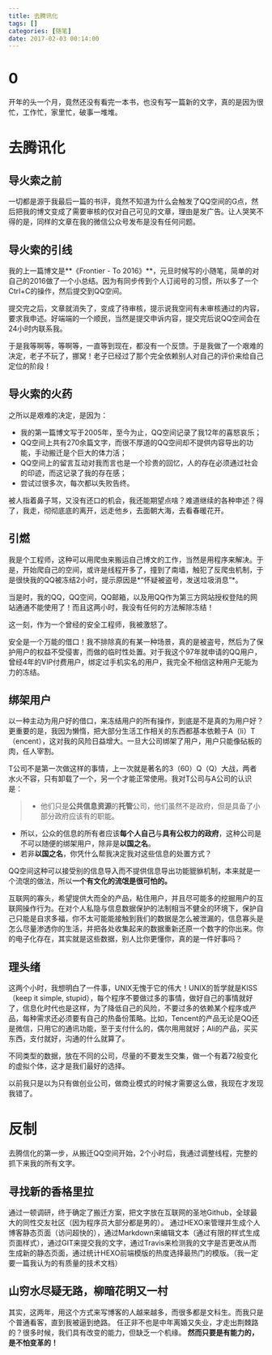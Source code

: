 ```yaml
---
title: 去腾讯化
tags: []
categories: [随笔]
date: 2017-02-03 00:14:00
---
```




# 0
开年的头一个月，竟然还没有看完一本书，也没有写一篇新的文字，真的是因为很忙，工作忙，家里忙，破事一堆堆。

# 去腾讯化

## 导火索之前
一切都是源于我最后一篇的书评，竟然不知道为什么会触发了QQ空间的G点，然后把我的博文变成了需要审核的仅对自己可见的文章，理由是发广告。让人哭笑不得的是，同样的文章在我的微信公众号发布是没有任何问题。

## 导火索的引线
我的上一篇博文是**《Frontier - To 2016》**，元旦时候写的小随笔，简单的对自己的2016做了一个小总结。因为有同步传到个人订阅号的习惯，所以多了一个Ctrl+C的操作，然后提交到QQ空间。

提交完之后，文章就消失了，变成了待审核，提示说我空间有未审核通过的内容，要求我申述。好端端的一个顺民，当然是提交申诉内容，提交完后说QQ空间会在24小时内联系我。

于是我等啊等，等啊等，一直等到现在，都没有一个反馈。于是我做了一个艰难的决定，老子不玩了，挪窝！老子已经过了那个完全依赖别人对自己的评价来给自己定位的阶段！

<!-- more -->

## 导火索的火药
之所以是艰难的决定，是因为：
- 我的第一篇博文写于2005年，至今为止，QQ空间记录了我12年的喜怒哀乐；
- QQ空间上共有270余篇文字，而很不厚道的QQ空间却不提供内容导出的功能，手动搬迁是个巨大的体力活；
- QQ空间上的留言互动对我而言也是一个珍贵的回忆，人的存在必须通过社会的印迹，而这记录了我的存在感；
- 尝试过很多次，每次都以失败告终。

被人指着鼻子骂，又没有还口的机会，我还能期望点啥？难道继续的各种申述？得了，我走，彻彻底底的离开，远走他乡，去面朝大海，去看春暖花开。

## 引燃
我是个工程师，这种可以用爬虫来搬运自己博文的工作，当然是用程序来解决。于是，开始爬自己的空间，或许是线程开多了，撞到了南墙，触犯了反爬虫机制，于是很快我的QQ被冻结2小时，提示原因是*“怀疑被盗号，发送垃圾消息”*。

当是时，我的QQ，QQ空间，QQ邮箱，以及用QQ作为第三方网站授权登陆的网站通通不能使用了！而且这两小时，我没有任何的方法解除冻结！

这一刻，作为一个曾经的安全工程师，我被激怒了。

安全是一个万能的借口！我不排除真的有某一种场景，真的是被盗号，然后为了保护用户的权益不受侵害，而做的临时性处置。对于我这个97年就申请的QQ用户，曾经4年的VIP付费用户，绑定过手机实名的用户，我完全不相信这种用户无能为力的冻结。

## 绑架用户
以一种主动为用户好的借口，来冻结用户的所有操作，到底是不是真的为用户好？更重要的是，我因为懒惰，把大部分生活工作相关的东西都基本依赖于A（li）T（encent），这对我的风险日益增大。一旦大公司绑架了用户，用户只能像砧板的肉，任人宰割。

T公司不是第一次做这样的事情，上一次就是著名的3（60）Q（Q）大战，两者水火不容，只有卸载了一个，另一个才能正常使用。我对T公司与A公司的认识是：
>- 他们只是**公共信息资源**的**托管**公司，他们虽然不是政府，但是具备了小部分政府应该有的职能。
- 所以，公众的信息的所有者应该**每个人自己**与**具有公权力的政府**，这种公司是不可以随便的绑架用户，除非是**以国之名**。
- 若非**以国之名**，你凭什么帮我决定我对这些信息的处置方式？

QQ空间这种可以接受别的信息导入而不提供信息导出功能貔貅机制，本来就是一个流氓的做法，所以**一个有文化的流氓是很可怕的。**

互联网的寡头，希望提供大而全的产品，粘住用户，并且尽可能多的挖掘用户的互联网操作行为。在对个人私隐与信息数据保护的法制相当不健全的环境下，保护自己只能是自求多福，你不太可能能接触到我们的数据是怎么被泄漏的，信息寡头是怎么尽量渗透你的生活，并把各处收集起来的数据重新还原一个数字的你出来。你的电子化存在，其实就是这些数据，别人比你更懂你，真的是一件好事吗？

## 理头绪
这两个小时，我想明白了一件事，UNIX无愧于它的伟大！UNIX的哲学就是KISS（keep it simple, stupid），每个程序不要做过多的事情，做好自己的事情就好了，信息化时代也是这样，为了降低自己的风险，不要过多的依赖某个程序或产品，每种需求还必须要有自己的热备份策略。比如，Tencent的产品无论是QQ还是微信，只用它的通讯功能，至于支付什么的，偶尔用用就好；Ali的产品，买买东西，支付就好，沟通的什么就算了。

不同类型的数据，放在不同的公司，尽量的不要发生交集，做一个有着72般变化的虚拟个体，这才是我们最好的选择。

以前我只是以为只有做创业公司，做商业模式的时候才需要这么做，我现在才发现我错了。

# 反制
去腾信化的第一步，从搬迁QQ空间开始，2个小时后，我通过调整线程，完整的抓下来我的所有文字。
## 寻找新的香格里拉
通过一顿调研，终于确定了搬迁方案，把文字放在互联网的圣地Github，全球最大的同性交友社区（因为程序员大部分都是男的）。
通过HEXO来管理并生成个人博客静态页面（访问超快的），通过Markdown来编辑文本（通过有限的样式生成页面样式），通过GIT来提交我的文字，通过Travis来检测我的文字是否更改从而生成新的静态页面，通过统计HEXO前端模版的热度选择最热门的模版。（我一定要一篇我认为的有质量的技术文档）

## 山穷水尽疑无路，柳暗花明又一村
其实，这两年，用这个方式来写博客的人越来越多，而很多都是文科生。而我只是个普通看客，直到我被逼到绝路。
任正非不也是中年离婚又失业，才走出荆棘路的？很多时候，我们具有改变的能力，但缺乏一个机缘。
**然而只要是有能力的，是不怕变革的！**
